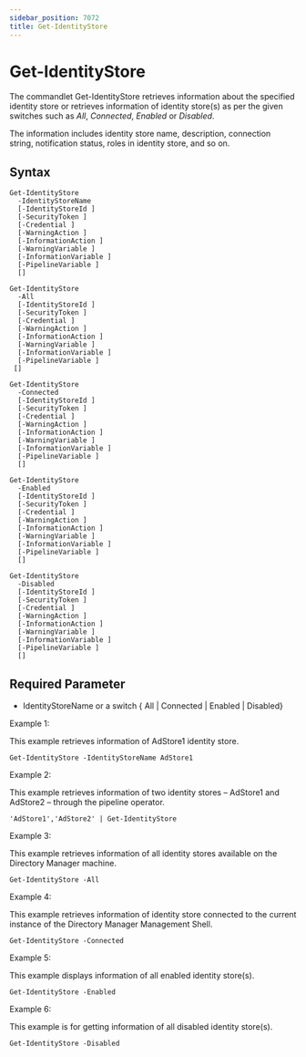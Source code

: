 ```yaml
---
sidebar_position: 7072
title: Get-IdentityStore
---
```


# Get-IdentityStore

The commandlet Get-IdentityStore retrieves information about the specified identity store or retrieves information of identity store(s) as per the given switches such as *All*, *Connected*, *Enabled* or *Disabled*.

The information includes identity store name, description, connection string, notification status, roles in identity store, and so on.

## Syntax

```
Get-IdentityStore   
  -IdentityStoreName   
  [-IdentityStoreId ]  
  [-SecurityToken ]    
  [-Credential ]  
  [-WarningAction ]  
  [-InformationAction ]  
  [-WarningVariable ]  
  [-InformationVariable ]  
  [-PipelineVariable ]  
  []
```
```
Get-IdentityStore  
  -All   
  [-IdentityStoreId ]  
  [-SecurityToken ]  
  [-Credential ]  
  [-WarningAction ]  
  [-InformationAction ]  
  [-WarningVariable ]  
  [-InformationVariable ]  
  [-PipelineVariable ]  
 [] 
```
```
Get-IdentityStore  
  -Connected   
  [-IdentityStoreId ]  
  [-SecurityToken ]  
  [-Credential ]  
  [-WarningAction ]  
  [-InformationAction ]  
  [-WarningVariable ]  
  [-InformationVariable ]  
  [-PipelineVariable ]  
  []
```
```
Get-IdentityStore  
  -Enabled   
  [-IdentityStoreId ]  
  [-SecurityToken ]  
  [-Credential ]  
  [-WarningAction ]  
  [-InformationAction ]  
  [-WarningVariable ]  
  [-InformationVariable ]  
  [-PipelineVariable ]  
  []
```
```
Get-IdentityStore  
  -Disabled   
  [-IdentityStoreId ]  
  [-SecurityToken ]  
  [-Credential ]  
  [-WarningAction ]  
  [-InformationAction ]  
  [-WarningVariable ]  
  [-InformationVariable ]  
  [-PipelineVariable ]  
  []
```
## Required Parameter

* IdentityStoreName or a switch { All | Connected | Enabled | Disabled}

Example 1:

This example retrieves information of AdStore1 identity store.

```
Get-IdentityStore -IdentityStoreName AdStore1
```
Example 2:

This example retrieves information of two identity stores – AdStore1 and AdStore2 – through the pipeline operator.

```
'AdStore1','AdStore2' | Get-IdentityStore
```
Example 3:

This example retrieves information of all identity stores available on the Directory Manager machine.

```
Get-IdentityStore -All
```
Example 4:

This example retrieves information of identity store connected to the current instance of the Directory Manager Management Shell.

```
Get-IdentityStore -Connected
```
Example 5:

This example displays information of all enabled identity store(s).

```
Get-IdentityStore -Enabled
```
Example 6:

This example is for getting information of all disabled identity store(s).

```
Get-IdentityStore -Disabled
```